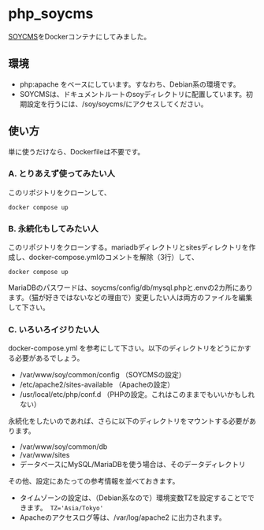 # php_soycms
[SOYCMS](https://github.com/inunosinsi/soycms/)をDockerコンテナにしてみました。

## 環境

- php:apache をベースにしています。すなわち、Debian系の環境です。
- SOYCMSは、ドキュメントルートのsoyディレクトリに配置しています。初期設定を行うには、/soy/soycms/にアクセスしてください。

## 使い方

単に使うだけなら、Dockerfileは不要です。

### A. とりあえず使ってみたい人

このリポジトリをクローンして、

    docker compose up

### B. 永続化もしてみたい人

このリポジトリをクローンする。mariadbディレクトリとsitesディレクトリを作成し、docker-compose.ymlのコメントを解除（3行）して、

    docker compose up

MariaDBのパスワードは、soycms/config/db/mysql.phpと.envの2カ所にあります。（猫が好きではないなどの理由で）変更したい人は両方のファイルを編集して下さい。

### C. いろいろイジりたい人

docker-compose.yml を参考にして下さい。以下のディレクトリをどうにかする必要があるでしょう。

  - /var/www/soy/common/config （SOYCMSの設定）
  - /etc/apache2/sites-available （Apacheの設定）
  - /usr/local/etc/php/conf.d （PHPの設定。これはこのままでもいいかもしれない）  

永続化をしたいのであれば、さらに以下のディレクトリをマウントする必要があります。

  - /var/www/soy/common/db
  - /var/www/sites
  - データベースにMySQL/MariaDBを使う場合は、そのデータディレクトリ

その他、設定にあたっての参考情報を並べておきます。

- タイムゾーンの設定は、（Debian系なので）環境変数TZを設定することでできます。　`TZ='Asia/Tokyo'`
- Apacheのアクセスログ等は、/var/log/apache2 に出力されます。
